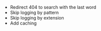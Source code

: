 * Redirect 404 to search with the last word
* Skip logging by pattern
* Skip logging by extension
* Add caching
